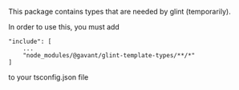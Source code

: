 This package contains types that are needed by glint (temporarily).

In order to use this, you must add 

```
"include": [
    ...
    "node_modules/@gavant/glint-template-types/**/*"
]
```

to your tsconfig.json file

